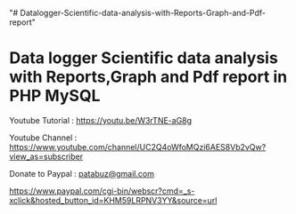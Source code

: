 "# Datalogger-Scientific-data-analysis-with-Reports-Graph-and-Pdf-report" 


Data logger Scientific data analysis with Reports,Graph and Pdf report  in PHP MySQL
====================================================================================

Youtube Tutorial : https://youtu.be/W3rTNE-aG8g

Youtube Channel : https://www.youtube.com/channel/UC2Q4oWfoMQzi6AES8Vb2vQw?view_as=subscriber

Donate to Paypal : patabuz@gmail.com

https://www.paypal.com/cgi-bin/webscr?cmd=_s-xclick&hosted_button_id=KHM59LRPNV3YY&source=url
